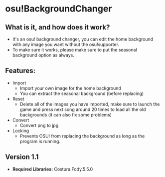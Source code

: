 # osu!BackgroundChanger

## What is it, and how does it work?
- It's an osu! background changer, you can edit the home background with any image you want without the osu!supporter.
- To make sure it works, please make sure to put the seasonal background option as always.

## Features:
- Import
  - Import your own image for the home background
  - You can extract the seasonal background (before replacing)
- Reset
  - Delete all of the images you have imported, make sure to launch the game and press next song around 20 times to load all the old backgrounds (it can also fix some problems)
- Convert
    - Convert png to jpg
- Locking
    - Prevents OSU! from replacing the background as long as the program is running.

## Version 1.1

- **Required Libraries:** Costura.Fody.5.5.0
